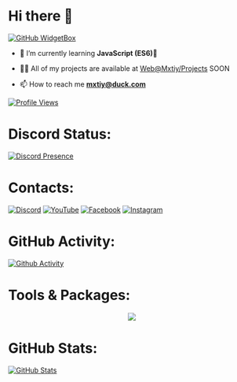 # Hi there 👋

[![GitHub WidgetBox](https://github-widgetbox.vercel.app/api/profile?username=NoReplyUI5&data=followers,repositories,stars,commits&theme=viridescent)](https://github.com/NoReplyUI5)

- 🌱 I’m currently learning **JavaScript (ES6)🐍**

- 👨‍💻 All of my projects are available at [Web@Mxtiy/Projects](https://mxtiy.vercel.app/projects/) SOON

- 📫 How to reach me **mxtiy@duck.com**

[![Profile Views](https://u8views.com/api/v1/github/profiles/146015362/views/day-week-month-total-count.svg)](https://github.com/NoReplyUI5)

# Discord Status:
[![Discord Presence](https://lanyard.cnrad.dev/api/1053918356375351386?showDisplayName=true&hideSpotify=true&hideActivity=true)](https://discord.com/users/1053918356375351386)

# Contacts:
[![Discord](https://img.shields.io/badge/Discord-%235865F2.svg?style=for-the-badge&logo=discord&logoColor=white)](https://discord.gg/user/1053918356375351386)
[![YouTube](https://img.shields.io/badge/YouTube-%23FF0000.svg?style=for-the-badge&logo=YouTube&logoColor=white)](https://youtube.com/c/knifecodez)
[![Facebook](https://img.shields.io/badge/Facebook-%231877F2.svg?style=for-the-badge&logo=Facebook&logoColor=white)](https://fb.com/knifecodez)
[![Instagram](https://img.shields.io/badge/Instagram-%23E4405F.svg?style=for-the-badge&logo=Instagram&logoColor=white)](https://instagram.com/tamim99g)

# GitHub Activity:
[![Github Activity](https://github-readme-activity-graph.vercel.app/graph?username=NoReplyUI5&bg_color=100f0f&color=4c5e9e&line=4c569e&point=403e41&area=true&hide_border=true)](https://github.com/NoReplyUI5)

# Tools & Packages:
<p align="center">
  <a href="https://github.com/NoReplyUI5">
    <img src="https://skillicons.dev/icons?i=linux,bash,git,vscode,nodejs,js,discordjs,mongodb,cloudflare" />
  </a>
</p>

# GitHub Stats:
[![GitHub Stats](https://github-readme-stats.vercel.app/api?username=NoReplyUI5\&show_icons=true\&theme=dark#gh-dark-mode-only)](https://github.com/NoReplyUI5)
